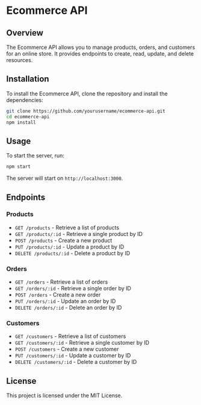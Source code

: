 # Ecommerce API

## Overview
The Ecommerce API allows you to manage products, orders, and customers for an online store. It provides endpoints to create, read, update, and delete resources.

## Installation
To install the Ecommerce API, clone the repository and install the dependencies:
```bash
git clone https://github.com/yourusername/ecommerce-api.git
cd ecommerce-api
npm install
```

## Usage
To start the server, run:
```bash
npm start
```
The server will start on `http://localhost:3000`.

## Endpoints

### Products
- `GET /products` - Retrieve a list of products
- `GET /products/:id` - Retrieve a single product by ID
- `POST /products` - Create a new product
- `PUT /products/:id` - Update a product by ID
- `DELETE /products/:id` - Delete a product by ID

### Orders
- `GET /orders` - Retrieve a list of orders
- `GET /orders/:id` - Retrieve a single order by ID
- `POST /orders` - Create a new order
- `PUT /orders/:id` - Update an order by ID
- `DELETE /orders/:id` - Delete an order by ID

### Customers
- `GET /customers` - Retrieve a list of customers
- `GET /customers/:id` - Retrieve a single customer by ID
- `POST /customers` - Create a new customer
- `PUT /customers/:id` - Update a customer by ID
- `DELETE /customers/:id` - Delete a customer by ID

## License
This project is licensed under the MIT License.
